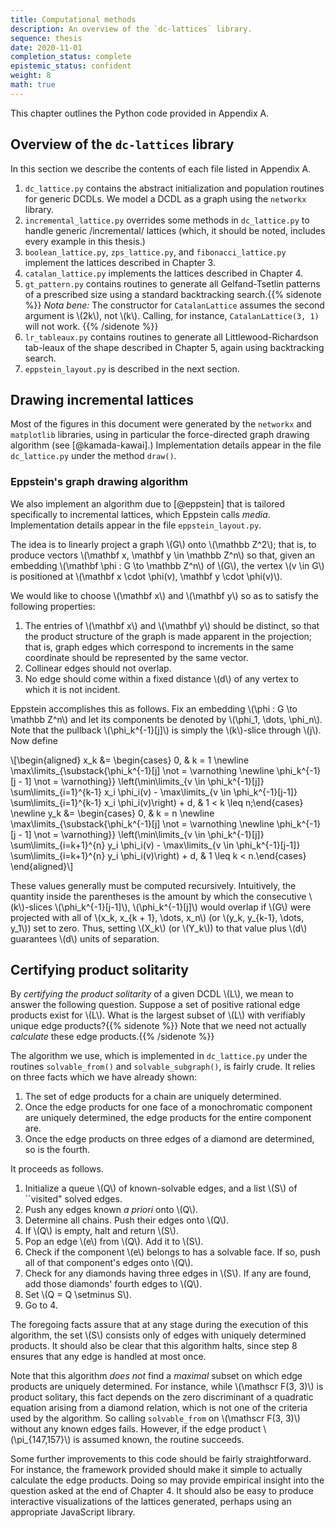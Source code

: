```yaml
---
title: Computational methods
description: An overview of the `dc-lattices` library.
sequence: thesis
date: 2020-11-01
completion_status: complete
epistemic_status: confident
weight: 8
math: true
---
```


This chapter outlines the Python code provided in Appendix A.

## Overview of the `dc-lattices` library

In this section we describe the contents of each file listed in Appendix
A.

1. `dc_lattice.py` contains the abstract initialization and population routines for generic DCDLs.  We model a DCDL as a graph using the `networkx` library.
2. `incremental_lattice.py` overrides some methods in `dc_lattice.py` to handle generic /incremental/ lattices (which, it should be noted, includes every example in this thesis.)
3. `boolean_lattice.py`, `zps_lattice.py`, and `fibonacci_lattice.py` implement the lattices described in Chapter 3.
4. `catalan_lattice.py` implements the lattices described in Chapter 4.
5. `gt_pattern.py` contains routines to generate all Gelfand-Tsetlin patterns of a prescribed size using a standard backtracking search.{{% sidenote %}} *Nota bene:* The constructor for `CatalanLattice` assumes the second argument is \\(2k\\), not \\(k\\). Calling, for instance, `CatalanLattice(3, 1)` will not work. {{% /sidenote %}}
6. `lr_tableaux.py` contains routines to generate all Littlewood-Richardson tab-leaux of the shape described in Chapter 5, again using backtracking search.
7. `eppstein_layout.py` is described in the next section.

## Drawing incremental lattices

Most of the figures in this document were generated by the `networkx`
and `matplotlib` libraries, using in particular the force-directed graph
drawing algorithm (see [@kamada-kawai].) Implementation details appear
in the file `dc_lattice.py` under the method `draw()`.

### Eppstein's graph drawing algorithm

We also implement an algorithm due to [@eppstein] that is tailored
specifically to incremental lattices, which Eppstein calls *media*.
Implementation details appear in the file `eppstein_layout.py`.

The idea is to linearly project a graph \\(G\\) onto \\(\mathbb Z^2\\); that is,
to produce vectors \\(\mathbf x, \mathbf y \in \mathbb Z^n\\) so that, given
an embedding \\(\mathbf \phi : G \to \mathbb Z^n\\) of \\(G\\), the vertex
\\(v \in G\\) is positioned at
\\(\mathbf x \cdot \phi(v), \mathbf y \cdot \phi(v)\\).

We would like to choose \\(\mathbf x\\) and \\(\mathbf y\\) so as to satisfy the
following properties:

1. The entries of \\(\mathbf x\\) and \\(\mathbf y\\) should be distinct, so that the product structure of the graph is made apparent in the projection; that is, graph edges which correspond to increments in the same coordinate should be represented by the same vector.
2. Collinear edges should not overlap.
3. No edge should come within a fixed distance \\(d\\) of any vertex to which it is not incident.

Eppstein accomplishes this as follows. Fix an embedding
\\(\phi : G \to \mathbb Z^n\\) and let its components be denoted by
\\(\phi\_1, \dots, \phi\_n\\). Note that the pullback \\(\phi\_k^{-1}[j]\\) is
simply the \\(k\\)-slice through \\(j\\). Now define

\\[\begin{aligned}
x\_k &= \begin{cases} 0,  & k = 1 \newline \max\limits\_{\substack{\phi\_k^{-1}[j] \not = \varnothing \newline \phi\_k^{-1}[j - 1] \not = \varnothing}} \left(\min\limits\_{v \in \phi\_k^{-1}[j]} \sum\limits\_{i=1}^{k-1}  x\_i \phi\_i(v) - \max\limits\_{v \in \phi\_k^{-1}[j-1]} \sum\limits\_{i=1}^{k-1} x\_i \phi\_i(v)\right) + d, & 1 < k \leq n;\end{cases} \newline
y\_k &= \begin{cases} 0,  & k = n \newline \max\limits\_{\substack{\phi\_k^{-1}[j] \not = \varnothing \newline \phi\_k^{-1}[j - 1] \not = \varnothing}} \left(\min\limits\_{v \in \phi\_k^{-1}[j]} \sum\limits\_{i=k+1}^{n} y\_i \phi\_i(v) - \max\limits\_{v \in \phi\_k^{-1}[j-1]} \sum\limits\_{i=k+1}^{n} y\_i \phi\_i(v)\right) + d, & 1 \leq k < n.\end{cases}
\end{aligned}\\]

These values generally must be computed recursively. Intuitively, the
quantity inside the parentheses is the amount by which the consecutive
\\(k\\)-slices \\(\phi\_k^{-1}[j-1]\\), \\(\phi\_k^{-1}[j]\\) would overlap if \\(G\\)
were projected with all of \\(x\_k, x\_{k + 1}, \dots, x\_n\\) (or
\\(y\_k, y\_{k-1}, \dots, y\_1\\)) set to zero. Thus, setting \\(X\_k\\) (or \\(Y\_k\\))
to that value plus \\(d\\) guarantees \\(d\\) units of separation.

## Certifying product solitarity

By *certifying the product solitarity* of a given DCDL \\(L\\), we mean to
answer the following question. Suppose a set of positive rational edge
products exist for \\(L\\). What is the largest subset of \\(L\\) with
verifiably unique edge products?{{% sidenote %}} Note that we need not actually *calculate* these edge products.{{% /sidenote %}}

The algorithm we use, which is implemented in `dc_lattice.py` under the
routines `solvable_from()` and `solvable_subgraph()`, is fairly crude.
It relies on three facts which we have already shown:

1. The set of edge products for a chain are uniquely determined.
2. Once the edge products for one face of a monochromatic component are uniquely determined, the edge products for the entire component are.
3. Once the edge products on three edges of a diamond are determined, so is the fourth.

It proceeds as follows.

1. Initialize a queue \\(Q\\) of known-solvable edges, and a list \\(S\\) of ``visited" solved edges.
2. Push any edges known *a priori* onto \\(Q\\).
3. Determine all chains. Push their edges onto \\(Q\\).
4. If \\(Q\\) is empty, halt and return \\(S\\).
5. Pop an edge \\(e\\) from \\(Q\\). Add it to \\(S\\).
6. Check if the component \\(e\\) belongs to has a solvable face. If so, push all of that component's edges onto \\(Q\\).
7. Check for any diamonds having three edges in \\(S\\). If any are found, add those diamonds' fourth edges to \\(Q\\).
8. Set \\(Q = Q \setminus S\\).
9. Go to 4.

The foregoing facts assure that at any stage during the execution of
this algorithm, the set \\(S\\) consists only of edges with uniquely
determined products. It should also be clear that this algorithm halts,
since step 8 ensures that any edge is handled at most once.

Note that this algorithm *does not* find a *maximal* subset on which
edge products are uniquely determined. For instance, while
\\(\mathscr F(3, 3)\\) is product solitary, this fact depends on the zero
discriminant of a quadratic equation arising from a diamond relation,
which is not one of the criteria used by the algorithm. So calling
`solvable_from` on \\(\mathscr F(3, 3)\\) without any known edges fails.
However, if the edge product \\(\pi\_{147,157}\\) is assumed known, the
routine succeeds.

Some further improvements to this code should be fairly straightforward.
For instance, the framework provided should make it simple to actually
calculate the edge products. Doing so may provide empirical insight into
the question asked at the end of Chapter 4. It should also be easy to
produce interactive visualizations of the lattices generated, perhaps
using an appropriate JavaScript library.

